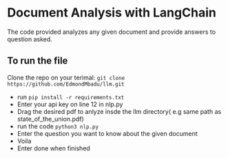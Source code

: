 # Document Analysis with LangChain

The code provided analyzes any given document and provide answers to question asked.

## To run the file
Clone the repo on your terimal: `git clone https://github.com/EdmondMbadu/llm.git `
- run `pip install -r requirements.txt`
- Enter your api key on line 12 in nlp.py
- Drag the desired pdf to anlyze insde the llm directory( e.g same path as state_of_the_union.pdf)
- run the code `python3 nlp.py`
- Enter the question you want to know about the given document
- Voila
- Enter done when finished

